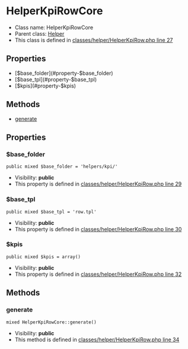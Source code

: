 HelperKpiRowCore
===============






* Class name: HelperKpiRowCore
* Parent class: [Helper](HelperCore)
* This class is defined in [classes/helper/HelperKpiRow.php line 27](https://github.com/PrestaShop/PrestaShop/blob/1.6.1.1/classes/helper/HelperKpiRow.php#L27)





Properties
----------

* [$base_folder](#property-$base_folder)
* [$base_tpl](#property-$base_tpl)
* [$kpis](#property-$kpis)

Methods
-------
* [generate](#method-generate)




Properties
----------


### <a name="property-$base_folder"></a>$base_folder

    public mixed $base_folder = 'helpers/kpi/'





* Visibility: **public**
* This property is defined in [classes/helper/HelperKpiRow.php line 29](https://github.com/PrestaShop/PrestaShop/blob/1.6.1.1/classes/helper/HelperKpiRow.php#L29)


### <a name="property-$base_tpl"></a>$base_tpl

    public mixed $base_tpl = 'row.tpl'





* Visibility: **public**
* This property is defined in [classes/helper/HelperKpiRow.php line 30](https://github.com/PrestaShop/PrestaShop/blob/1.6.1.1/classes/helper/HelperKpiRow.php#L30)


### <a name="property-$kpis"></a>$kpis

    public mixed $kpis = array()





* Visibility: **public**
* This property is defined in [classes/helper/HelperKpiRow.php line 32](https://github.com/PrestaShop/PrestaShop/blob/1.6.1.1/classes/helper/HelperKpiRow.php#L32)


Methods
-------


### <a name="method-generate"></a>generate

    mixed HelperKpiRowCore::generate()





* Visibility: **public**
* This method is defined in [classes/helper/HelperKpiRow.php line 34](https://github.com/PrestaShop/PrestaShop/blob/1.6.1.1/classes/helper/HelperKpiRow.php#L34)



